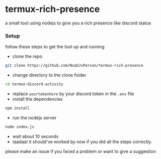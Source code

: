 # termux-rich-presence
a small tool using nodejs to give you a rich presence like discord status
### Setup
follow these steps to get the tool up and running
- clone the repo
```sh
git clone https://github.com/NoobJsPerson/termux-rich-presence
```
- change directory to the clone folder
```sh
cd termux-discord-activity
```
- replace `yourtokenhere` by your discord token in the `.env` file
- install the dependencies
```sh
npm install
```
- run the nodejs server
```sh
node index.js
```
- wait about 10 seconds
- taadaa! it should've worked by now if you did all the steps correctly.

please make an issue if you faced a problem or want to give a suggestion
